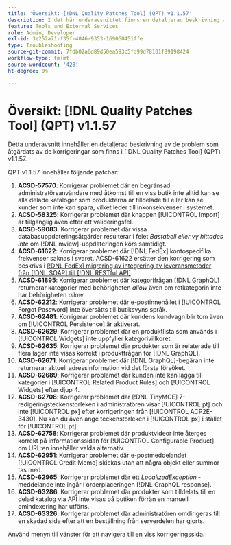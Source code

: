 ```yaml
---
title: 'Översikt: [!DNL Quality Patches Tool] (QPT) v1.1.57'
description: I det här underavsnittet finns en detaljerad beskrivning av de problem som åtgärdats av de korrigeringar som finns i  [!DNL Quality Patches Tool] (QPT) v1.1.57.
feature: Tools and External Services
role: Admin, Developer
exl-id: 3e252a71-f35f-4046-9353-169060451ffe
type: Troubleshooting
source-git-commit: 7fdb02a6d89d50ea593c5fd99d78101f89198424
workflow-type: tm+mt
source-wordcount: '428'
ht-degree: 0%

---
```


# Översikt: [!DNL Quality Patches Tool] (QPT) v1.1.57

Detta underavsnitt innehåller en detaljerad beskrivning av de problem som åtgärdats av de korrigeringar som finns i [!DNL Quality Patches Tool] (QPT) v1.1.57.

QPT v1.1.57 innehåller följande patchar:

1. **ACSD-57570**: Korrigerar problemet där en begränsad administratörsanvändare med åtkomst till en viss butik inte alltid kan se alla delade kataloger som produkterna är tilldelade till eller kan se kunder som inte kan spara, vilket leder till inkonsekvenser i systemet.
1. **ACSD-58325**: Korrigerar problemet där knappen [!UICONTROL Import] är tillgänglig även efter ett valideringsfel.
1. **ACSD-59083**: Korrigerar problemet där vissa databasuppdateringsåtgärder resulterar i felet _Bastabell eller vy hittades inte_ om [!DNL mview]-uppdateringen körs samtidigt.
1. **ACSD-61622**: Korrigerar problemet där [!DNL FedEx] kontospecifika frekvenser saknas i svaret. ACSD-61622 ersätter den korrigering som beskrivs i [[!DNL FedEx] migrering av integrering av leveransmetoder från [!DNL SOAP] till [!DNL RESTful API]](https://experienceleague.adobe.com/en/docs/commerce-knowledge-base/kb/troubleshooting/known-issues-patches-attached/fedex-shipping-method-integration-migration-soap-restful-api).
1. **ACSD-61895**: Korrigerar problemet där kategorifrågan [!DNL GraphQL] returnerar kategorier med behörigheten *allow* även om rotkategorin inte har behörigheten *allow* .
1. **ACSD-62212**: Korrigerar problemet där e-postinnehållet i [!UICONTROL Forgot Password] inte översätts till butiksvyns språk.
1. **ACSD-62481**: Korrigerar problemet där kundens kundvagn blir tom även om [!UICONTROL Persistence] är aktiverat.
1. **ACSD-62629**: Korrigerar problemet där en produktlista som används i [!UICONTROL Widgets] inte uppfyller kategorivillkoret.
1. **ACSD-62635**: Korrigerar problemet där produkter som är relaterade till flera lager inte visas korrekt i produktfrågan för [!DNL GraphQL].
1. **ACSD-62671**: Korrigerar problemet där [!DNL GraphQL]-begäran inte returnerar aktuell adressinformation vid det första försöket.
1. **ACSD-62689**: Korrigerar problemet där kunden inte kan lägga till kategorier i [!UICONTROL Related Product Rules] och [!UICONTROL Widgets] efter djup 4.
1. **ACSD-62708**: Korrigerar problemet där [!DNL TinyMCE] 7-redigeringsteckenstorleken i administratören visar [!UICONTROL pt] och inte [!UICONTROL px] efter korrigeringen från [!UICONTROL ACP2E-3430]. Nu kan du även ange teckenstorleken i [!UICONTROL px] i stället för [!UICONTROL pt].
1. **ACSD-62758**: Korrigerar problemet där produktvideor inte återges korrekt på informationssidan för [!UICONTROL Configurable Product] om URL:en innehåller valda alternativ.
1. **ACSD-62951**: Korrigerar problemet där e-postmeddelandet [!UICONTROL Credit Memo] skickas utan att några objekt eller summor tas med.
1. **ACSD-62965**: Korrigerar problemet där ett *LocalizedException* -meddelande inte ingår i orderplaceringen [!DNL GraphQL response].
1. **ACSD-63286**: Korrigerar problemet där produkter som tilldelats till en delad katalog via API inte visas på butiken förrän en manuell omindexering har utförts.
1. **ACSD-63326**: Korrigerar problemet där administratören omdirigeras till en skadad sida efter att en beställning från serverdelen har gjorts.


Använd menyn till vänster för att navigera till en viss korrigeringssida.
